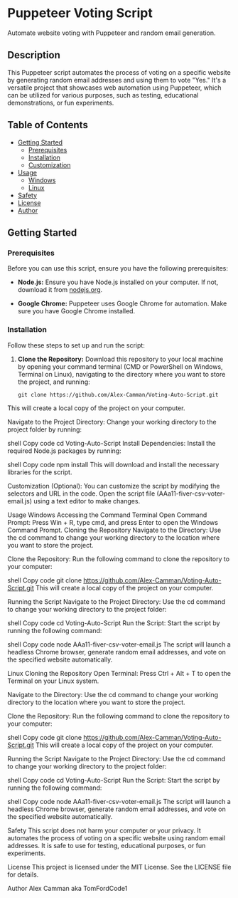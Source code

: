 # Puppeteer Voting Script

Automate website voting with Puppeteer and random email generation.

## Description

This Puppeteer script automates the process of voting on a specific website by generating random email addresses and using them to vote "Yes." It's a versatile project that showcases web automation using Puppeteer, which can be utilized for various purposes, such as testing, educational demonstrations, or fun experiments.

## Table of Contents

- [Getting Started](#getting-started)
  - [Prerequisites](#prerequisites)
  - [Installation](#installation)
  - [Customization](#customization)
- [Usage](#usage)
  - [Windows](#windows)
  - [Linux](#linux)
- [Safety](#safety)
- [License](#license)
- [Author](#author)

## Getting Started

### Prerequisites

Before you can use this script, ensure you have the following prerequisites:

- **Node.js:** Ensure you have Node.js installed on your computer. If not, download it from [nodejs.org](https://nodejs.org/).

- **Google Chrome:** Puppeteer uses Google Chrome for automation. Make sure you have Google Chrome installed.

### Installation

Follow these steps to set up and run the script:

1. **Clone the Repository:** Download this repository to your local machine by opening your command terminal (CMD or PowerShell on Windows, Terminal on Linux), navigating to the directory where you want to store the project, and running:

   ```shell
   git clone https://github.com/Alex-Camman/Voting-Auto-Script.git
This will create a local copy of the project on your computer.

Navigate to the Project Directory: Change your working directory to the project folder by running:

shell
Copy code
cd Voting-Auto-Script
Install Dependencies: Install the required Node.js packages by running:

shell
Copy code
npm install
This will download and install the necessary libraries for the script.

Customization (Optional): You can customize the script by modifying the selectors and URL in the code. Open the script file (AAa11-fiver-csv-voter-email.js) using a text editor to make changes.

Usage
Windows
Accessing the Command Terminal
Open Command Prompt: Press Win + R, type cmd, and press Enter to open the Windows Command Prompt.
Cloning the Repository
Navigate to the Directory: Use the cd command to change your working directory to the location where you want to store the project.

Clone the Repository: Run the following command to clone the repository to your computer:

shell
Copy code
git clone https://github.com/Alex-Camman/Voting-Auto-Script.git
This will create a local copy of the project on your computer.

Running the Script
Navigate to the Project Directory: Use the cd command to change your working directory to the project folder:

shell
Copy code
cd Voting-Auto-Script
Run the Script: Start the script by running the following command:

shell
Copy code
node AAa11-fiver-csv-voter-email.js
The script will launch a headless Chrome browser, generate random email addresses, and vote on the specified website automatically.

Linux
Cloning the Repository
Open Terminal: Press Ctrl + Alt + T to open the Terminal on your Linux system.

Navigate to the Directory: Use the cd command to change your working directory to the location where you want to store the project.

Clone the Repository: Run the following command to clone the repository to your computer:

shell
Copy code
git clone https://github.com/Alex-Camman/Voting-Auto-Script.git
This will create a local copy of the project on your computer.

Running the Script
Navigate to the Project Directory: Use the cd command to change your working directory to the project folder:

shell
Copy code
cd Voting-Auto-Script
Run the Script: Start the script by running the following command:

shell
Copy code
node AAa11-fiver-csv-voter-email.js
The script will launch a headless Chrome browser, generate random email addresses, and vote on the specified website automatically.

Safety
This script does not harm your computer or your privacy. It automates the process of voting on a specific website using random email addresses. It is safe to use for testing, educational purposes, or fun experiments.

License
This project is licensed under the MIT License. See the LICENSE file for details.

Author
Alex Camman aka TomFordCode1
